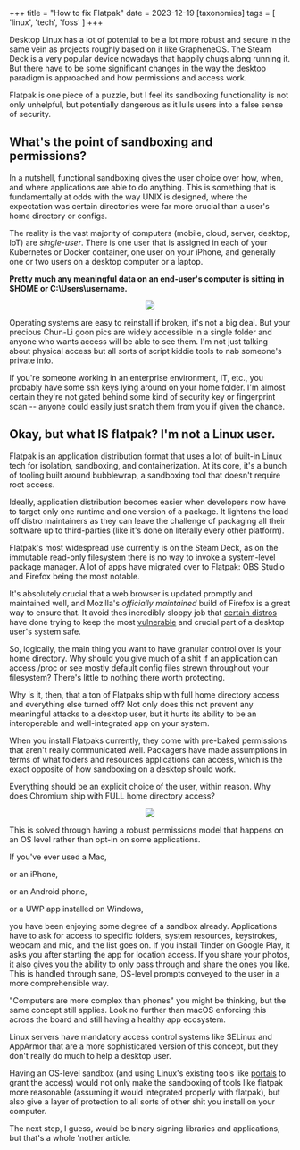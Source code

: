 +++
title = "How to fix Flatpak"
date = 2023-12-19
[taxonomies]
tags = [ 'linux', 'tech', 'foss' ]
+++

Desktop Linux has a lot of potential to be a lot more robust and secure in the same vein as projects roughly based on it like GrapheneOS. The Steam Deck is a very popular device nowadays that happily chugs along running it. But there have to be some significant changes in the way the desktop paradigm is approached and how permissions and access work.

Flatpak is one piece of a puzzle, but I feel its sandboxing functionality is not only unhelpful, but potentially dangerous as it lulls users into a false sense of security.

## What's the point of sandboxing and permissions?

In a nutshell, functional sandboxing gives the user choice over how, when, and where applications are able to do anything. This is something that is fundamentally at odds with the way UNIX is designed, where the expectation was certain directories were far more crucial than a user's home directory or configs. 

The reality is the vast majority of computers (mobile, cloud, server, desktop, IoT) are *single-user*. There is one user that is assigned in each of your Kubernetes or Docker container, one user on your iPhone, and generally one or two users on a desktop computer or a laptop. 

**Pretty much any meaningful data on an end-user's computer is sitting in $HOME or C:\Users\username.**

<p align="center" width="100%" length="100%">
<img src="/1337.webp">
</p>


Operating systems are easy to reinstall if broken, it's not a big deal. But your precious Chun-Li goon pics are widely accessible in a single folder and anyone who wants access will be able to see them. I'm not just talking about physical access but all sorts of script kiddie tools to nab someone's private info.

If you're someone working in an enterprise environment, IT, etc., you probably have some ssh keys lying around on your home folder. I'm almost certain they're not gated behind some kind of security key or fingerprint scan -- anyone could easily just snatch them from you if given the chance.

## Okay, but what IS flatpak? I'm not a Linux user.

Flatpak is an application distribution format that uses a lot of built-in Linux tech for isolation, sandboxing, and containerization. At its core, it's a bunch of tooling built around bubblewrap, a sandboxing tool that doesn't require root access. 

Ideally, application distribution becomes easier when developers now have to target only one runtime and one version of a package. It lightens the load off distro maintainers as they can leave the challenge of packaging all their software up to third-parties (like it's done on literally every other platform).

Flatpak's most widespread use currently is on the Steam Deck, as on the immutable read-only filesystem there is no way to invoke a system-level package manager. A lot of apps have migrated over to Flatpak: OBS Studio and Firefox being the most notable.

It's absolutely crucial that a web browser is updated promptly and maintained well, and Mozilla's *officially maintained* build of Firefox is a great way to ensure that. It avoid thes incredibly sloppy job that [certain distros](https://www.debian.org/) have done trying to keep the most [vulnerable](https://cve.mitre.org/cgi-bin/cvename.cgi?name=CVE-2019-5847) and crucial part of a desktop user's system safe.


So, logically, the main thing you want to have granular control over is your home directory. Why should you give much of a shit if an application can access /proc or see mostly default config files strewn throughout your filesystem? There's little to nothing there worth protecting.

Why is it, then, that a ton of Flatpaks ship with full home directory access and everything else turned off? Not only does this not prevent any meaningful attacks to a desktop user, but it hurts its ability to be an interoperable and well-integrated app on your system.

When you install Flatpaks currently, they come with pre-baked permissions that aren't really communicated well. Packagers have made assumptions in terms of what folders and resources applications can access, which is the exact opposite of how sandboxing on a desktop should work.

Everything should be an explicit choice of the user, within reason. Why does Chromium ship with FULL home directory access?

<p align="center" width="100%" length="100%">
<img src="/chromium.png">
</p>

This is solved through having a robust permissions model that happens on an OS level rather than opt-in on some applications.

If you've ever used a Mac,

or an iPhone,

or an Android phone,

or a UWP app installed on Windows,

you have been enjoying some degree of a sandbox already. Applications have to ask for access to specific folders, system resources, keystrokes, webcam and mic, and the list goes on. If you install Tinder on Google Play, it asks you after starting the app for location access. If you share your photos, it also gives you the ability to only pass through and share the ones you like. This is handled through sane, OS-level prompts conveyed to the user in a more comprehensible way.

"Computers are more complex than phones" you might be thinking, but the same concept still applies. Look no further than macOS enforcing this across the board and still having a healthy app ecosystem.


Linux servers have mandatory access control systems like SELinux and AppArmor that are a more sophisticated version of this concept, but they don't really do much to help a desktop user. 

Having an OS-level sandbox (and using Linux's existing tools like [portals](https://flatpak.github.io/xdg-desktop-portal/) to grant the access) would not only make the sandboxing of tools like flatpak more reasonable (assuming it would integrated properly with flatpak), but also give a layer of protection to all sorts of other shit you install on your computer.

The next step, I guess, would be binary signing libraries and applications, but that's a whole 'nother article.